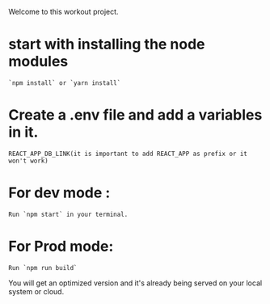 Welcome to this workout project.

# start with installing the node modules
    `npm install` or `yarn install`

# Create a .env file and add a variables in it.
    REACT_APP_DB_LINK(it is important to add REACT_APP as prefix or it won't work)

# For dev mode :
    Run `npm start` in your terminal.

# For Prod mode: 
    Run `npm run build`
   You will get an optimized version and it's already being served on your local system or cloud.